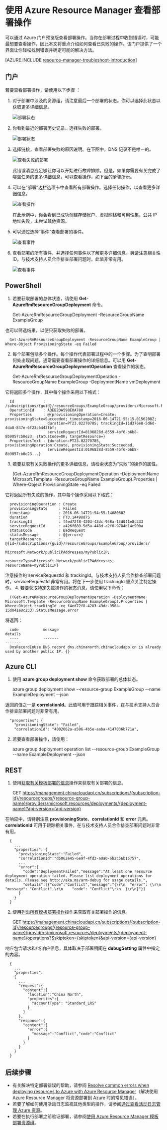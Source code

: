 <properties
    pageTitle="使用 Azure Resource Manager 执行部署操作 | Azure"
    description="介绍如何通过门户、PowerShell、Azure CLI 和 REST API 查看 Azure Resource Manager 部署操作。"
    services="azure-resource-manager,virtual-machines"
    documentationcenter=""
    tags="top-support-issue"
    author="tfitzmac"
    manager="timlt"
    editor="tysonn" />
<tags
    ms.assetid=""
    ms.service="azure-resource-manager"
    ms.devlang="na"
    ms.topic="article"
    ms.tgt_pltfrm="vm-multiple"
    ms.workload="infrastructure"
    ms.date="01/13/2017"
    wacn.date="01/25/2017"
    ms.author="tomfitz" />  


# 使用 Azure Resource Manager 查看部署操作

可以通过 Azure 门户预览版查看部署操作。当你在部署过程中收到错误时，可能最想要查看操作，因此本文将重点介绍如何查看已失败的操作。该门户提供了一个界面让你轻松找到错误并确定可能的解决方法。

[AZURE.INCLUDE [resource-manager-troubleshoot-introduction](../../includes/resource-manager-troubleshoot-introduction.md)]

## 门户
若要查看部署操作，请使用以下步骤 ：

1. 对于部署中涉及的资源组，请注意最后一个部署的状态。你可以选择此状态以获取更多详细信息。
   
    ![部署状态](./media/resource-manager-deployment-operations/deployment-status.png)  

2. 你看到最近的部署历史记录。选择失败的部署。
   
    ![部署状态](./media/resource-manager-deployment-operations/select-deployment.png)  

3. 选择链接，查看部署失败的原因说明。在下图中，DNS 记录不是唯一的。
   
    ![查看失败的部署](./media/resource-manager-deployment-operations/view-error.png)  

   
    此错误消息应足够让你可以开始进行故障排除。但是，如果你需要有关完成了哪些任务的更多详细信息，可以查看操作，如下面的步骤所示。
4. 可以在“部署”边栏选项卡中查看所有部署操作。选择任何操作，以查看更多详细信息。
   
    ![查看操作](./media/resource-manager-deployment-operations/view-operations.png)  

   
    在此示例中，你会看到已成功创建存储帐户、虚拟网络和可用性集。公共 IP 地址失败，未尝试其他资源。
5. 可以通过选择“事件”查看部署的事件。
   
    ![查看事件](./media/resource-manager-deployment-operations/view-events.png)  

6. 查看部署的所有事件，并选择任何事件以了解更多详细信息。另请注意相关性 ID。与技术支持人员合作排查部署问题时，此值非常有用。
   
    ![查看事件](./media/resource-manager-deployment-operations/see-all-events.png)  


## PowerShell
1. 若要获取部署的总体状态，请使用 **Get-AzureRmResourceGroupDeployment** 命令。

      Get-AzureRmResourceGroupDeployment -ResourceGroupName ExampleGroup

也可以筛选结果，以便只获取失败的部署。

      Get-AzureRmResourceGroupDeployment -ResourceGroupName ExampleGroup | Where-Object ProvisioningState -eq Failed

2. 每个部署包括多个操作。每个操作代表部署过程中的一个步骤。为了查明部署何处出现问题，通常需要查看部署操作的详细信息。可以用 **Get-AzureRmResourceGroupDeploymentOperation** 查看操作的状态。

      Get-AzureRmResourceGroupDeploymentOperation -ResourceGroupName ExampleGroup -DeploymentName vmDeployment

它将返回多个操作，其中每个操作采用以下格式：

      Id             : /subscriptions/{guid}/resourceGroups/ExampleGroup/providers/Microsoft.Resources/deployments/Microsoft.Template/operations/A3EB2DA598E0A780
      OperationId    : A3EB2DA598E0A780
      Properties     : @{provisioningOperation=Create; provisioningState=Succeeded; timestamp=2016-06-14T21:55:15.0156208Z;
                       duration=PT23.0227078S; trackingId=11d376e8-5d6d-4da8-847e-6f23c6443fbf;
                       serviceRequestId=0196828d-8559-4bf6-b6b8-8b9057cb0e23; statusCode=OK; targetResource=}
      PropertiesText : {duration:PT23.0227078S, provisioningOperation:Create, provisioningState:Succeeded,
                       serviceRequestId:0196828d-8559-4bf6-b6b8-8b9057cb0e23...}

3. 若要获取有关失败操作的更多详细信息，请检索状态为“失败”的操作的属性。

      (Get-AzureRmResourceGroupDeploymentOperation -DeploymentName Microsoft.Template -ResourceGroupName ExampleGroup).Properties | Where-Object ProvisioningState -eq Failed

它将返回所有失败的操作，其中每个操作采用以下格式：

      provisioningOperation : Create
      provisioningState     : Failed
      timestamp             : 2016-06-14T21:54:55.1468068Z
      duration              : PT3.1449887S
      trackingId            : f4ed72f8-4203-43dc-958a-15d041e8c233
      serviceRequestId      : a426f689-5d5a-448d-a2f0-9784d14c900a
      statusCode            : BadRequest
      statusMessage         : @{error=}
      targetResource        : @{id=/subscriptions/{guid}/resourceGroups/ExampleGroup/providers/
                              Microsoft.Network/publicIPAddresses/myPublicIP;
                              resourceType=Microsoft.Network/publicIPAddresses; resourceName=myPublicIP}

注意操作的 serviceRequestId 和 trackingId。与技术支持人员合作排查部署问题时，serviceRequestId 非常有用。将在下一步使用 trackingId 重点关注特定操作。
4. 若要获取特定失败操作的状态消息，请使用以下命令：

      ((Get-AzureRmResourceGroupDeploymentOperation -DeploymentName Microsoft.Template -ResourceGroupName ExampleGroup).Properties | Where-Object trackingId -eq f4ed72f8-4203-43dc-958a-15d041e8c233).StatusMessage.error

将返回：

      code           message                                                                        details
      ----           -------                                                                        -------
      DnsRecordInUse DNS record dns.chinanorth.chinacloudapp.cn is already used by another public IP. {}

## Azure CLI

1. 使用 **azure group deployment show** 命令获取部署的总体状态。

      azure group deployment show --resource-group ExampleGroup --name ExampleDeployment --json

返回的值之一是 **correlationId**。此值可用于跟踪相关事件，在与技术支持人员合作排查部署问题时非常有用。

      "properties": {
        "provisioningState": "Failed",
        "correlationId": "4002062a-a506-4b5e-aaba-4147036b771a",

2. 若要查看部署操作，请使用：

      azure group deployment operation list --resource-group ExampleGroup --name ExampleDeployment --json

## REST

1. 使用[获取有关模板部署的信息](https://docs.microsoft.com/rest/api/resources/deployments#Deployments_Get)操作来获取有关部署的信息。

      GET https://management.chinacloudapi.cn/subscriptions/{subscription-id}/resourcegroups/{resource-group-name}/providers/microsoft.resources/deployments/{deployment-name}?api-version={api-version}

在响应中，请特别注意 **provisioningState**、**correlationId** 和 **error** 元素。**correlationId** 可用于跟踪相关事件，在与技术支持人员合作排查部署问题时非常有用。

      { 
        ...
        "properties": {
          "provisioningState":"Failed",
          "correlationId":"d5062e45-6e9f-4fd3-a0a0-6b2c56b15757",
          ...
          "error":{
            "code":"DeploymentFailed","message":"At least one resource deployment operation failed. Please list deployment operations for details. Please see http://aka.ms/arm-debug for usage details.",
            "details":[{"code":"Conflict","message":"{\r\n  "error": {\r\n    "message": "Conflict",\r\n    "code": "Conflict"\r\n  }\r\n}"}]
          }  
        }
      }

2. 使用[列出所有模板部署操作](https://docs.microsoft.com/rest/api/resources/deployments#Deployments_List)操作来获取有关部署操作的信息。

      GET https://management.chinacloudapi.cn/subscriptions/{subscription-id}/resourcegroups/{resource-group-name}/providers/microsoft.resources/deployments/{deployment-name}/operations?$skiptoken={skiptoken}&api-version={api-version}

响应包含请求和/或响应信息，具体取决于部署期间在 **debugSetting** 属性中指定的内容。

      {
        ...
        "properties": 
        {
          ...
          "request":{
            "content":{
              "location":"China North",
              "properties":{
                "accountType": "Standard_LRS"
              }
            }
          },
          "response":{
            "content":{
              "error":{
                "message":"Conflict","code":"Conflict"
              }
            }
          }
        }
      }

## 后续步骤
* 有关解决特定部署错误的帮助，请参阅 [Resolve common errors when deploying resources to Azure with Azure Resource Manager](/documentation/articles/resource-manager-common-deployment-errors/)（解决使用 Azure Resource Manager 将资源部署到 Azure 时的常见错误）。
* 若要了解如何使用活动日志监视其他类型的操作，请参阅[通过查看活动日志管理 Azure 资源](/documentation/articles/resource-group-audit/)。
* 若要在执行部署之前验证部署，请参阅[使用 Azure Resource Manager 模板部署资源组](/documentation/articles/resource-group-template-deploy/)。

<!---HONumber=Mooncake_0120_2017-->
<!-- Update_Description: new article how to deploy with Resource Manager in Azure. -->